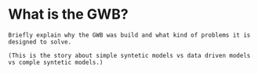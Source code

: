 What is the GWB?
================

```{todo}
Briefly explain why the GWB was build and what kind of problems it is designed to solve.

(This is the story about simple syntetic models vs data driven models vs comple syntetic models.)

```